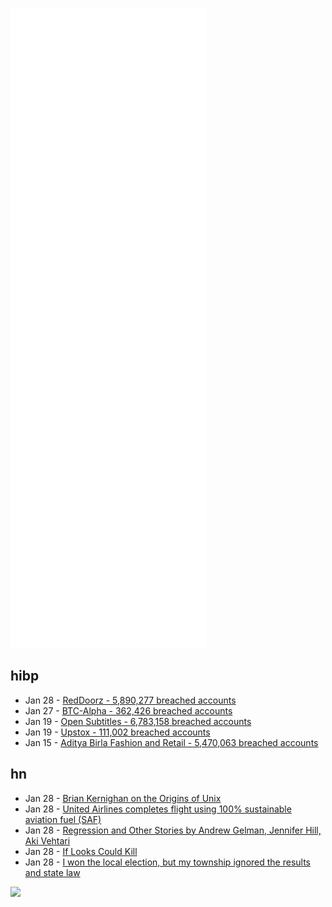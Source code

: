 ![Metrics](https://raw.githubusercontent.com/phixion/phixion/master/metrics.svg)

## hibp

<!--
for https://github.com/phixion/phixion/blob/main/.github/workflows/feeds.yml
-->
<!--START_SECTION:haveibeenpwnd-->
- Jan 28 - [RedDoorz - 5,890,277 breached accounts](https://haveibeenpwned.com/PwnedWebsites#RedDoorz)
- Jan 27 - [BTC-Alpha - 362,426 breached accounts](https://haveibeenpwned.com/PwnedWebsites#BTCAlpha)
- Jan 19 - [Open Subtitles - 6,783,158 breached accounts](https://haveibeenpwned.com/PwnedWebsites#OpenSubtitles)
- Jan 19 - [Upstox - 111,002 breached accounts](https://haveibeenpwned.com/PwnedWebsites#Upstox)
- Jan 15 - [Aditya Birla Fashion and Retail - 5,470,063 breached accounts](https://haveibeenpwned.com/PwnedWebsites#ABFRL)
<!--END_SECTION:haveibeenpwnd-->

## hn

<!--
for https://github.com/phixion/phixion/blob/main/.github/workflows/feeds.yml
-->
<!--START_SECTION:hn-->
- Jan 28 - [Brian Kernighan on the Origins of Unix](https://lwn.net/Articles/881431/)
- Jan 28 - [United Airlines completes flight using 100% sustainable aviation fuel (SAF)](https://www.ge.com/news/reports/united-flies-worlds-first-passenger-flight-on-100-sustainable-aviation-fuel-supplying-one)
- Jan 28 - [Regression and Other Stories by Andrew Gelman, Jennifer Hill, Aki Vehtari](https://avehtari.github.io/ROS-Examples/)
- Jan 28 - [If Looks Could Kill](https://vintagecomputerstories.blogspot.com/2022/01/if-looks-could-kill.html)
- Jan 28 - [I won the local election, but my township ignored the results and state law](https://twitter.com/gaughen/status/1486834885964832770)
<!--END_SECTION:hn-->

<!--
for https://yhype.me
-->
![](https://hit.yhype.me/github/profile?user_id=13013670)
